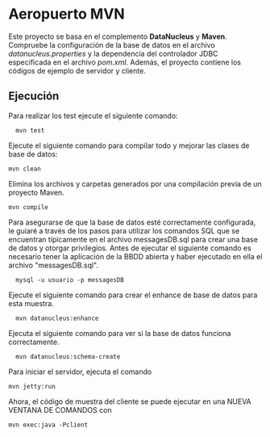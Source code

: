 Aeropuerto MVN
============================

Este proyecto se basa en el complemento **DataNucleus** y  **Maven**. Compruebe la configuración de la base de datos en el archivo *datanucleus.properties* y la dependencia del controlador JDBC especificada en el archivo *pom.xml*. Además, el proyecto contiene los códigos de ejemplo de servidor y cliente.

## Ejecución

Para realizar los test ejecute el siguiente comando:

      mvn test

Ejecute el siguiente comando para compilar todo y mejorar las clases de base de datos:

	mvn clean
Elimina los archivos y carpetas generados por una compilación previa de un proyecto Maven.
	
	mvn compile

Para asegurarse de que la base de datos esté correctamente configurada, le guiaré a través de los pasos para utilizar los comandos SQL que se encuentran típicamente en el archivo messagesDB.sql para crear una base de datos y otorgar privilegios. Antes de ejecutar el siguiente comando es necesario tener la aplicación de la BBDD abierta y haber ejecutado en ella el archivo "messagesDB.sql".

      mysql -u usuario -p messagesDB

Ejecute el siguiente comando para crear el enhance de base de datos para esta muestra.

      mvn datanucleus:enhance


Ejecuta el siguiente comando para ver si la base de datos funciona correctamente.

      mvn datanucleus:schema-create


Para iniciar el servidor, ejecuta el comando

    mvn jetty:run

Ahora, el código de muestra del cliente se puede ejecutar en una NUEVA VENTANA DE COMANDOS con

    mvn exec:java -Pclient

